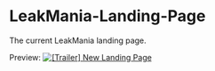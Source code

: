 # LeakMania-Landing-Page
The current LeakMania landing page.

Preview:
[![[Trailer] New Landing Page](https://leakmania.co/img/videos/landing-page/video.png)](https://www.youtube.com/watch?v=3Y-0Sb6H8oc)
